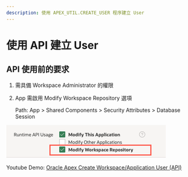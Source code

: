 ```yaml
---
description: 使用 APEX_UTIL.CREATE_USER 程序建立 User
---
```


# 使用 API 建立 User

## API 使用前的要求

1. 需具備 Workspace Administrator 的權限
2.  App 需啟用 Modify Workspace Repository 選項

    Path: App > Shared Components > Security Attributes > Database Session

![](<../.gitbook/assets/image (12).png>)

Youtube Demo: [Oracle Apex Create Workspace/Application User (API)](https://www.youtube.com/watch?v=FND6KHFAb4o)

##
